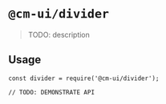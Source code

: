 # `@cm-ui/divider`

> TODO: description

## Usage

```
const divider = require('@cm-ui/divider');

// TODO: DEMONSTRATE API
```
